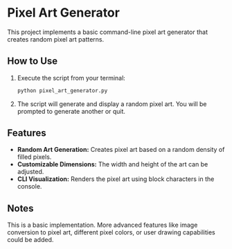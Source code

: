 # Pixel Art Generator

This project implements a basic command-line pixel art generator that creates random pixel art patterns.

## How to Use

1.  Execute the script from your terminal:
    ```bash
    python pixel_art_generator.py
    ```
2.  The script will generate and display a random pixel art. You will be prompted to generate another or quit.

## Features

-   **Random Art Generation:** Creates pixel art based on a random density of filled pixels.
-   **Customizable Dimensions:** The width and height of the art can be adjusted.
-   **CLI Visualization:** Renders the pixel art using block characters in the console.

## Notes

This is a basic implementation. More advanced features like image conversion to pixel art, different pixel colors, or user drawing capabilities could be added.